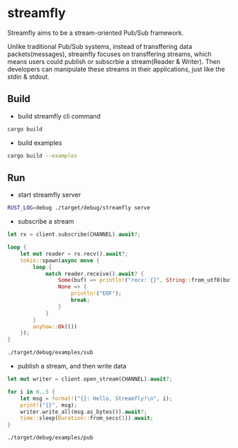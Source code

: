 # streamfly

Streamfly aims to be a stream-oriented Pub/Sub framework.

Unlike traditional Pub/Sub systems, instead of transffering data
packets(messages), streamfly focuses on transffering streams, which means users
could publish or subscrbie a stream(Reader & Writer). Then developers can
manipulate these streams in their applications, just like the stdin & stdout.

## Build

- build streamfly cli command

```sh
cargo build
```

- build examples

```sh
cargo build --examples
```

## Run

- start streamfly server

```sh
RUST_LOG=debug ./target/debug/streamfly serve
```

- subscribe a stream

```rust
let rx = client.subscribe(CHANNEL).await?;

loop {
    let mut reader = rx.recv().await?;
    tokio::spawn(async move {
        loop {
            match reader.receive().await? {
                Some(buf) => println!("recv: {}", String::from_utf8(buf.into())?),
                None => {
                    println!("EOF");
                    break;
                }
            }
        }
        anyhow::Ok(())
    });
}
```

```sh
./target/debug/examples/sub
```

- publish a stream, and then write data

```rust
let mut writer = client.open_stream(CHANNEL).await?;

for i in 0..5 {
    let msg = format!("{}: Hello, Streamfly!\n", i);
    print!("{}", msg);
    writer.write_all(msg.as_bytes()).await?;
    time::sleep(Duration::from_secs(1)).await;
}
```

```sh
./target/debug/examples/pub
```
